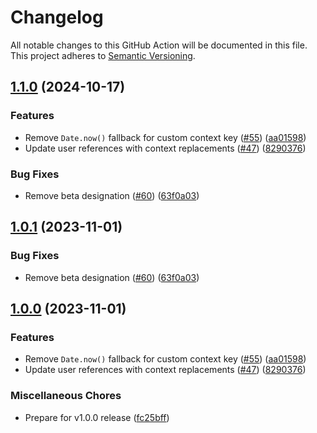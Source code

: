 # Changelog

All notable changes to this GitHub Action will be documented in this file. This project adheres to [Semantic Versioning](http://semver.org).

## [1.1.0](https://github.com/dropbox-code/repo-1/compare/v1.0.1...v1.1.0) (2024-10-17)


### Features

* Remove `Date.now()` fallback for custom context key ([#55](https://github.com/dropbox-code/repo-1/issues/55)) ([aa01598](https://github.com/dropbox-code/repo-1/commit/aa01598f7188a11ccd9e782f3c70d76272262c28))
* Update user references with context replacements ([#47](https://github.com/dropbox-code/repo-1/issues/47)) ([8290376](https://github.com/dropbox-code/repo-1/commit/8290376e0d20913a44d9f8fad3985433c47444e6))


### Bug Fixes

* Remove beta designation ([#60](https://github.com/dropbox-code/repo-1/issues/60)) ([63f0a03](https://github.com/dropbox-code/repo-1/commit/63f0a0304f15e255c2be1f25878a94403b8e0edb))

## [1.0.1](https://github.com/launchdarkly/gha-flags/compare/v1.0.0...v1.0.1) (2023-11-01)


### Bug Fixes

* Remove beta designation ([#60](https://github.com/launchdarkly/gha-flags/issues/60)) ([63f0a03](https://github.com/launchdarkly/gha-flags/commit/63f0a0304f15e255c2be1f25878a94403b8e0edb))

## [1.0.0](https://github.com/launchdarkly/gha-flags/compare/v0.0.1...v1.0.0) (2023-11-01)


### Features

* Remove `Date.now()` fallback for custom context key ([#55](https://github.com/launchdarkly/gha-flags/issues/55)) ([aa01598](https://github.com/launchdarkly/gha-flags/commit/aa01598f7188a11ccd9e782f3c70d76272262c28))
* Update user references with context replacements ([#47](https://github.com/launchdarkly/gha-flags/issues/47)) ([8290376](https://github.com/launchdarkly/gha-flags/commit/8290376e0d20913a44d9f8fad3985433c47444e6))


### Miscellaneous Chores

* Prepare for v1.0.0 release ([fc25bff](https://github.com/launchdarkly/gha-flags/commit/fc25bff43f4ffb58076063fbcb16388161fd0264))
